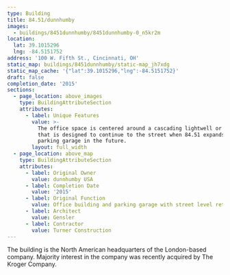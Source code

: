```yaml
---
type: Building
title: 84.51/dunnhumby
images:
  - buildings/8451dunnhumby/8451dunnhumby-0_n5kr2m
location:
  lat: 39.1015296
  lng: -84.5151752
address: '100 W. Fifth St., Cincinnati, OH'
static_map: buildings/8451dunnhumby/static-map_jh7xdg
static_map_cache: '{"lat":39.1015296,"lng":-84.5151752}'
draft: false
completion_date: '2015'
sections:
  - page_location: above_images
    type: BuildingAttributeSection
    attributes:
      - label: Unique Features
        value: >-
          The office space is centered around a cascading lightwell or "cavern"
          that is designed to continue to the street when 84.51 expands into the
          parking garage in the future.
        layout: full_width
  - page_location: above_map
    type: BuildingAttributeSection
    attributes:
      - label: Original Owner
        value: dunnhumby USA
      - label: Completion Date
        value: '2015'
      - label: Original Function
        value: Office building and parking garage with street level retail
      - label: Architect
        value: Gensler
      - label: Contractor
        value: Turner Construction
---
```


The building is the North American headquarters of the London-based company. Majority interest in the company was recently acquired by The Kroger Company.
